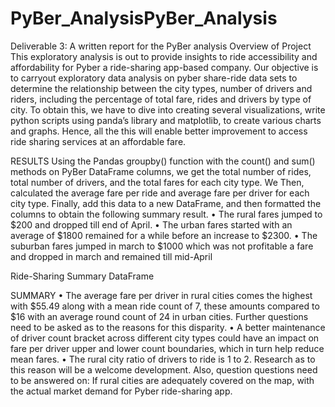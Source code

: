 # PyBer_AnalysisPyBer_Analysis

Deliverable 3: A written report for the PyBer analysis
Overview of Project
This exploratory analysis is out to provide insights to ride accessibility and affordability for Pyber a ride-sharing app-based company.
Our objective is to carryout exploratory data analysis on pyber share-ride data sets to determine the relationship between the city types, number of drivers and riders, including the percentage of total fare, rides and drivers by type of city.
To obtain this, we have to dive into creating several visualizations, write python scripts using panda’s library and matplotlib, to create various charts and graphs.
Hence, all the this will enable better improvement to access ride sharing services at an affordable fare.

RESULTS
Using the Pandas groupby() function with the count() and sum() methods on PyBer DataFrame columns, we get the total number of rides, total number of drivers, and the total fares for each city type. We Then, calculated the average fare per ride and average fare per driver for each city type. Finally, add this data to a new DataFrame, and then formatted the columns to obtain the following summary result.
• The rural fares jumped to $200 and dropped till end of April.
• The urban fares started with an average of $1800 remained for a while before an increase to $2300.
• The suburban fares jumped in march to $1000 which was not profitable a fare and dropped in march and remained till mid-April

Ride-Sharing Summary DataFrame

SUMMARY
• The average fare per driver in rural cities comes the highest with $55.49 along with a mean ride count of 7, these amounts compared to $16 with an average round count of 24 in urban cities. Further questions need to be asked as to the reasons for this disparity.
• A better maintenance of driver count bracket across different city types could have an impact on fare per driver upper and lower count boundaries, which in turn help reduce mean fares.
• The rural city ratio of drivers to ride is 1 to 2. Research as to this reason will be a welcome development. Also, question questions need to be answered on:
If rural cities are adequately covered on the map, with the actual market demand for Pyber ride-sharing app.

